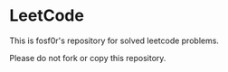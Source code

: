 # LeetCode
This is fosf0r's repository for solved leetcode problems.

Please do not fork or copy this repository.
